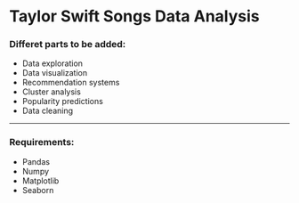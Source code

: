 # Taylor Swift Songs Data Analysis
### Differet parts to be added:
- Data exploration
- Data visualization
- Recommendation systems
- Cluster analysis
- Popularity predictions
- Data cleaning
***
### Requirements:
- Pandas
- Numpy
- Matplotlib
- Seaborn
